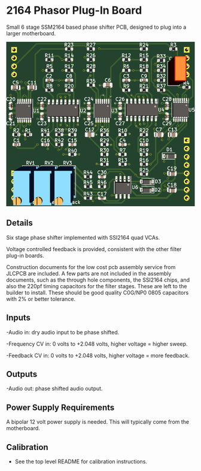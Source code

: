 # 2164 Phasor Plug-In Board

Small 6 stage SSM2164 based phase shifter PCB, designed to plug into a larger motherboard.

![](pics/pcb_front.png)


## Details

Six stage phase shifter implemented with SSI2164 quad VCAs.

Voltage controlled feedback is provided, consistent with the other filter plug-in boards.

Construction documents for the low cost pcb assembly service from JLCPCB are included. A few parts are not included in the assembly documents, such as the through hole components, the SSI2164 chips, and also the 220pf timing capacitors for the filter stages. These are left to the builder to install. These should be good quality C0G/NP0 0805 capacitors with 2% or better tolerance.


## Inputs

-Audio in: dry audio input to be phase shifted.

-Frequency CV in: 0 volts to +2.048 volts, higher voltage = higher sweep.

-Feedback CV in: 0 volts to +2.048 volts, higher voltage = more feedback.


## Outputs

-Audio out: phase shifted audio output.


## Power Supply Requirements

A bipolar 12 volt power supply is needed. This will typically come from the motherboard.


## Calibration

- See the top level README for calibration instructions.
